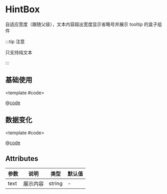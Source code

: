 # HintBox

自适应宽度（跟随父级），文本内容超出宽度显示省略号并展示 tooltip 的盒子组件

:::tip 注意

只支持纯文本

:::

## 基础使用

<demo-block>

<HintBox-demo1 />

<template #code>

@[code](@demoroot/HintBox/demo1.vue)

</template>

</demo-block>

## 数据变化

<demo-block>

<HintBox-demo2 />

<template #code>

@[code](@demoroot/HintBox/demo2.vue)

</template>

</demo-block>

## Attributes

参数 | 说明 | 类型 | 默认值
-----|-----|-----|-----
text | 展示内容 | string | -

